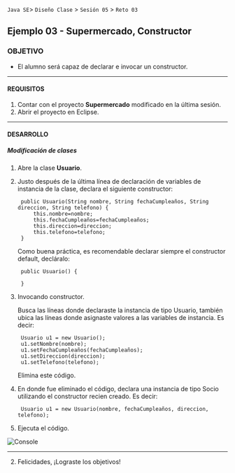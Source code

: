 
`Java SE`> `Diseño Clase` > `Sesión 05` > `Reto 03`

## Ejemplo 03 - Supermercado, Constructor

### OBJETIVO

- El alumno será capaz de declarar e invocar un constructor.

<hr>

#### REQUISITOS

1. Contar con el proyecto <b>Supermercado</b> modificado en la última sesión.
2. Abrir el proyecto en Eclipse.

<hr>

#### DESARROLLO

##### Modificación de clases

1. Abre la clase <b>Usuario</b>.
2. Justo después de la última línea de declaración de variables de instancia de la clase, declara el siguiente constructor:

		public Usuario(String nombre, String fechaCumpleaños, String direccion, String telefono) {
			this.nombre=nombre;
			this.fechaCumpleaños=fechaCumpleaños;
			this.direccion=direccion;
			this.telefono=telefono;
		}
		
   Como buena práctica, es recomendable declarar siempre el constructor default, decláralo:
   
   		public Usuario() {
		
		}
   
3. Invocando constructor.

   Busca las líneas donde declaraste la instancia de tipo Usuario, también ubica las líneas donde asignaste valores a las variables de instancia. Es decir:
   
  		Usuario u1 = new Usuario();
		u1.setNombre(nombre);
		u1.setFechaCumpleaños(fechaCumpleaños);
		u1.setDireccion(direccion);
		u1.setTelefono(telefono);	
   
   Elimina este código.
   
4. En donde fue eliminado el código, declara una instancia de tipo Socio utilizando el constructor recien creado. Es decir:

		Usuario u1 = new Usuario(nombre, fechaCumpleaños, direccion, telefono);				

5. Ejecuta el código.

![Console](https://user-images.githubusercontent.com/56565204/67644097-e6812a00-f8e3-11e9-8a57-64d333ad7c81.png)

<hr>

2. Felicidades, ¡Lograste los objetivos!
